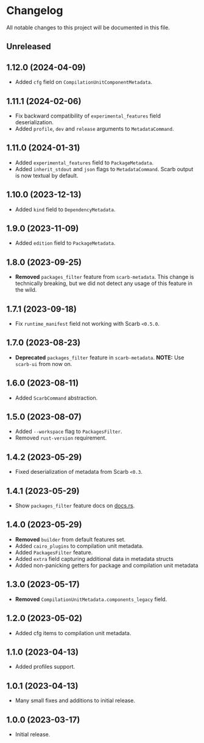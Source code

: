 # Changelog

All notable changes to this project will be documented in this file.

## Unreleased

## 1.12.0 (2024-04-09)
- Added `cfg` field on `CompilationUnitComponentMetadata`.

## 1.11.1 (2024-02-06)
- Fix backward compatibility of `experimental_features` field deserialization.
- Added `profile`, `dev` and `release` arguments to `MetadataCommand`.

## 1.11.0 (2024-01-31)
- Added `experimental_features` field to `PackageMetadata`.
- Added `inherit_stdout` and `json` flags to `MetadataCommand`. Scarb output is now textual by default.   

## 1.10.0 (2023-12-13)
- Added `kind` field to `DependencyMetadata`.

## 1.9.0 (2023-11-09)
- Added `edition` field to `PackageMetadata`.

## 1.8.0 (2023-09-25)
- **Removed** `packages_filter` feature from `scarb-metadata`. This change is technically breaking, but we did not detect any usage of this feature in the wild.

## 1.7.1 (2023-09-18)
- Fix `runtime_manifest` field not working with Scarb `<0.5.0`.

## 1.7.0 (2023-08-23)
- **Deprecated** `packages_filter` feature in `scarb-metadata`. **NOTE:** Use `scarb-ui` from now on.

## 1.6.0 (2023-08-11)
- Added `ScarbCommand` abstraction.

## 1.5.0 (2023-08-07)
- Added `--workspace` flag to `PackagesFilter`.
- Removed `rust-version` requirement.

## 1.4.2 (2023-05-29)
- Fixed deserialization of metadata from Scarb `<0.3`.

## 1.4.1 (2023-05-29)
- Show `packages_filter` feature docs on [docs.rs](https://docs.rs).

## 1.4.0 (2023-05-29)
- **Removed** `builder` from default features set.
- Added `cairo_plugins` to compilation unit metadata.
- Added `PackagesFilter` feature.
- Added `extra` field capturing additional data in metadata structs
- Added non-panicking getters for package and compilation unit metadata

## 1.3.0 (2023-05-17)
- **Removed** `CompilationUnitMetadata.components_legacy` field.

## 1.2.0 (2023-05-02)
- Added cfg items to compilation unit metadata.

## 1.1.0 (2023-04-13)
- Added profiles support.

## 1.0.1 (2023-04-13)
- Many small fixes and additions to initial release.

## 1.0.0 (2023-03-17)
- Initial release.
